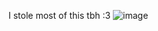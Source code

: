 I stole most of this tbh :3 
![image](https://github.com/zanciks/dotfiles/assets/52894458/f7905a24-bf88-4bc8-8481-7c3ed845679c)
